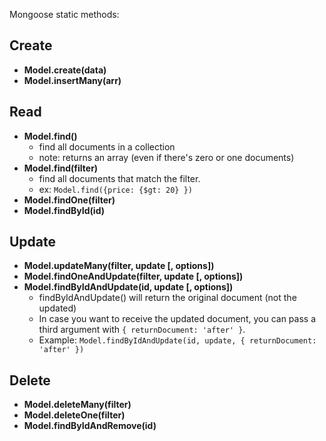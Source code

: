 Mongoose static methods:

## Create

-   **Model.create(data)**
-   **Model.insertMany(arr)**

## Read

-   **Model.find()**
    -   find all documents in a collection
    -   note: returns an array (even if there's zero or one documents)
-   **Model.find(filter)**
    -   find all documents that match the filter.
    -   ex: `Model.find({price: {$gt: 20} })`
-   **Model.findOne(filter)**
-   **Model.findById(id)**

## Update

-   **Model.updateMany(filter, update [, options])**
-   **Model.findOneAndUpdate(filter, update [, options])**
-   **Model.findByIdAndUpdate(id, update [, options])**
    -   findByIdAndUpdate() will return the original document (not the updated)
    -   In case you want to receive the updated document, you can pass a third argument with `{ returnDocument: 'after' }`.
    -   Example: `Model.findByIdAndUpdate(id, update, { returnDocument: 'after' })`

## Delete

-   **Model.deleteMany(filter)**
-   **Model.deleteOne(filter)**
-   **Model.findByIdAndRemove(id)**
